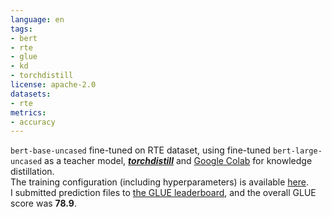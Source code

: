 ```yaml
---
language: en
tags:
- bert
- rte
- glue
- kd
- torchdistill
license: apache-2.0
datasets:
- rte
metrics:
- accuracy
---
```


`bert-base-uncased` fine-tuned on RTE dataset, using fine-tuned `bert-large-uncased` as a teacher model, [***torchdistill***](https://github.com/yoshitomo-matsubara/torchdistill) and [Google Colab](https://colab.research.google.com/github/yoshitomo-matsubara/torchdistill/blob/master/demo/glue_kd_and_submission.ipynb) for knowledge distillation.  
The training configuration (including hyperparameters) is available [here](https://github.com/yoshitomo-matsubara/torchdistill/blob/main/configs/sample/glue/rte/kd/bert_base_uncased_from_bert_large_uncased.yaml).  
I submitted prediction files to [the GLUE leaderboard](https://gluebenchmark.com/leaderboard), and the overall GLUE score was **78.9**.
